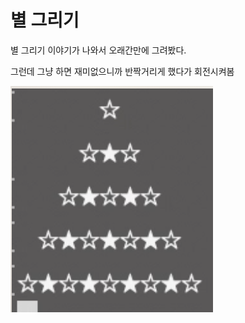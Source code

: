 # 별 그리기

별 그리기 이야기가 나와서 오래간만에 그려봤다.

그런데 그냥 하면 재미없으니까 반짝거리게 했다가 회전시켜봄


[![Video Label](./resources/star.png)](./resources/star.mov)
